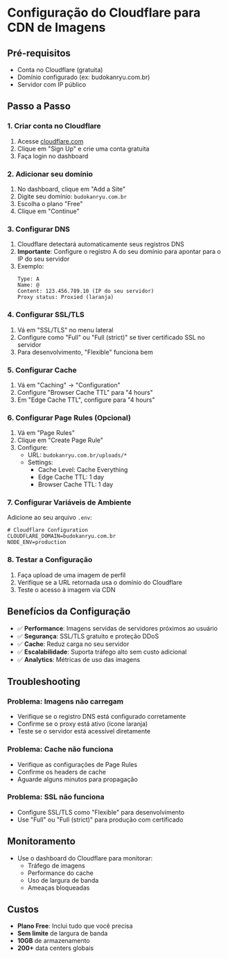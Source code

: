 # Configuração do Cloudflare para CDN de Imagens

## Pré-requisitos
- Conta no Cloudflare (gratuita)
- Domínio configurado (ex: budokanryu.com.br)
- Servidor com IP público

## Passo a Passo

### 1. Criar conta no Cloudflare
1. Acesse [cloudflare.com](https://cloudflare.com)
2. Clique em "Sign Up" e crie uma conta gratuita
3. Faça login no dashboard

### 2. Adicionar seu domínio
1. No dashboard, clique em "Add a Site"
2. Digite seu domínio: `budokanryu.com.br`
3. Escolha o plano "Free"
4. Clique em "Continue"

### 3. Configurar DNS
1. Cloudflare detectará automaticamente seus registros DNS
2. **Importante**: Configure o registro A do seu domínio para apontar para o IP do seu servidor
3. Exemplo:
   ```
   Type: A
   Name: @
   Content: 123.456.789.10 (IP do seu servidor)
   Proxy status: Proxied (laranja)
   ```

### 4. Configurar SSL/TLS
1. Vá em "SSL/TLS" no menu lateral
2. Configure como "Full" ou "Full (strict)" se tiver certificado SSL no servidor
3. Para desenvolvimento, "Flexible" funciona bem

### 5. Configurar Cache
1. Vá em "Caching" → "Configuration"
2. Configure "Browser Cache TTL" para "4 hours"
3. Em "Edge Cache TTL", configure para "4 hours"

### 6. Configurar Page Rules (Opcional)
1. Vá em "Page Rules"
2. Clique em "Create Page Rule"
3. Configure:
   - URL: `budokanryu.com.br/uploads/*`
   - Settings:
     - Cache Level: Cache Everything
     - Edge Cache TTL: 1 day
     - Browser Cache TTL: 1 day

### 7. Configurar Variáveis de Ambiente

Adicione ao seu arquivo `.env`:

```env
# Cloudflare Configuration
CLOUDFLARE_DOMAIN=budokanryu.com.br
NODE_ENV=production
```

### 8. Testar a Configuração

1. Faça upload de uma imagem de perfil
2. Verifique se a URL retornada usa o domínio do Cloudflare
3. Teste o acesso à imagem via CDN

## Benefícios da Configuração

- ✅ **Performance**: Imagens servidas de servidores próximos ao usuário
- ✅ **Segurança**: SSL/TLS gratuito e proteção DDoS
- ✅ **Cache**: Reduz carga no seu servidor
- ✅ **Escalabilidade**: Suporta tráfego alto sem custo adicional
- ✅ **Analytics**: Métricas de uso das imagens

## Troubleshooting

### Problema: Imagens não carregam
- Verifique se o registro DNS está configurado corretamente
- Confirme se o proxy está ativo (ícone laranja)
- Teste se o servidor está acessível diretamente

### Problema: Cache não funciona
- Verifique as configurações de Page Rules
- Confirme os headers de cache
- Aguarde alguns minutos para propagação

### Problema: SSL não funciona
- Configure SSL/TLS como "Flexible" para desenvolvimento
- Use "Full" ou "Full (strict)" para produção com certificado

## Monitoramento

- Use o dashboard do Cloudflare para monitorar:
  - Tráfego de imagens
  - Performance do cache
  - Uso de largura de banda
  - Ameaças bloqueadas

## Custos

- **Plano Free**: Inclui tudo que você precisa
- **Sem limite** de largura de banda
- **10GB** de armazenamento
- **200+** data centers globais 